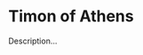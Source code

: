 <!-- ======================================================================
--- Search engine
title:          Timon of Athens
keywords:       Timon, Athens, tragedy
description:    Timon of Athens by William Shakespeare.
--- Menu system
order:          90
text:           Timon of Athens
hidden:         false
umbel:          false
--- Page properties
id:             
document:       
layout:         layout-2-left
$-left:         play-list
======================================================================= -->

# Timon of Athens

Description...
